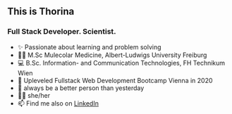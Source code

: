 ## This is Thorina 
### Full Stack Developer. Scientist.

- ✨ Passionate about learning and problem solving
- :scientist: M.Sc Mulecolar Medicine, Albert-Ludwigs University Freiburg
- 💻 B.Sc. Information- and Communication Technologies, FH Technikum Wien
- 🚀 Upleveled Fullstack Web Development Bootcamp Vienna in 2020 
- 🌱 always be a better person than yesterday
- 🙋🏻 she/her
- 📫 Find me also on [LinkedIn](https://www.linkedin.com/in/thorina-boenke/)

